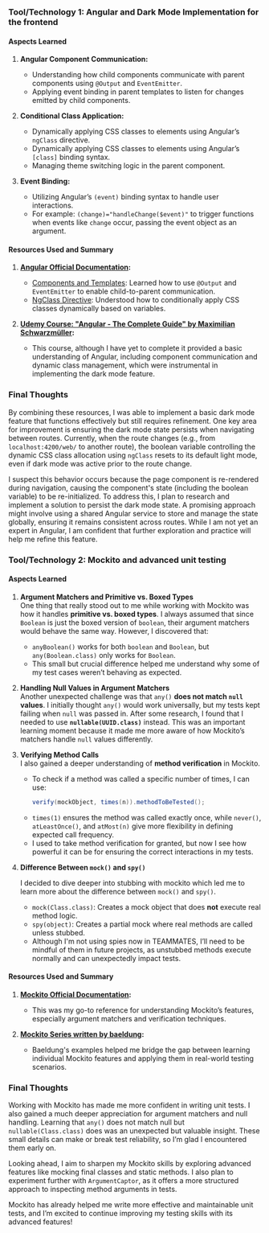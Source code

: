 [//]: # (### Tool/Technology )

[//]: # ()
[//]: # (List the aspects you learned, and the resources you used to learn them, and a brief summary of each resource.)

### Tool/Technology 1: **Angular and Dark Mode Implementation for the frontend**

#### Aspects Learned
1. **Angular Component Communication:**
    - Understanding how child components communicate with parent components using `@Output` and `EventEmitter`.
    - Applying event binding in parent templates to listen for changes emitted by child components.

2. **Conditional Class Application:**
    - Dynamically applying CSS classes to elements using Angular’s `ngClass` directive.
    - Dynamically applying CSS classes to elements using Angular’s `[class]` binding syntax.
    - Managing theme switching logic in the parent component.

3. **Event Binding:**
    - Utilizing Angular’s `(event)` binding syntax to handle user interactions.
    - For example: `(change)="handleChange($event)"` to trigger functions when events like `change` occur, passing the event object as an argument.

#### Resources Used and Summary
1. **[Angular Official Documentation](https://angular.io/):**
    - [Components and Templates](https://angular.io/guide/component-interaction): Learned how to use `@Output` and `EventEmitter` to enable child-to-parent communication.
    - [NgClass Directive](https://angular.io/api/common/NgClass): Understood how to conditionally apply CSS classes dynamically based on variables.

2. **[Udemy Course: "Angular - The Complete Guide" by Maximilian Schwarzmüller](https://www.udemy.com/course/the-complete-guide-to-angular-2/):**
    - This course, although I have yet to complete it provided a basic understanding of Angular, including component communication and dynamic class management, which were instrumental in implementing the dark mode feature.

### Final Thoughts
By combining these resources, I was able to implement a basic dark mode feature that functions effectively but still requires refinement. One key area for improvement is ensuring the dark mode state persists when navigating between routes. Currently, when the route changes (e.g., from `localhost:4200/web/` to another route), the boolean variable controlling the dynamic CSS class allocation using `ngClass` resets to its default light mode, even if dark mode was active prior to the route change.

I suspect this behavior occurs because the page component is re-rendered during navigation, causing the component's state (including the boolean variable) to be re-initialized. To address this, I plan to research and implement a solution to persist the dark mode state. A promising approach might involve using a shared Angular service to store and manage the state globally, ensuring it remains consistent across routes. While I am not yet an expert in Angular, I am confident that further exploration and practice will help me refine this feature.

### Tool/Technology 2: **Mockito and advanced unit testing**

#### Aspects Learned

1. **Argument Matchers and Primitive vs. Boxed Types**  
   One thing that really stood out to me while working with Mockito was how it handles **primitive vs. boxed types**. I always assumed that since `Boolean` is just the boxed version of `boolean`, their argument matchers would behave the same way. However, I discovered that:
   - `anyBoolean()` works for both `boolean` and `Boolean`, but `any(Boolean.class)` only works for `Boolean`.
   - This small but crucial difference helped me understand why some of my test cases weren’t behaving as expected.

2. **Handling Null Values in Argument Matchers**  
   Another unexpected challenge was that `any()` **does not match `null` values**. I initially thought `any()` would work universally, but my tests kept failing when `null` was passed in. After some research, I found that I needed to use **`nullable(UUID.class)`** instead. This was an important learning moment because it made me more aware of how Mockito’s matchers handle `null` values differently.

3. **Verifying Method Calls**  
   I also gained a deeper understanding of **method verification** in Mockito.
   - To check if a method was called a specific number of times, I can use:
     ```java
     verify(mockObject, times(n)).methodToBeTested();
     ```
   - `times(1)` ensures the method was called exactly once, while `never()`, `atLeastOnce()`, and `atMost(n)` give more flexibility in defining expected call frequency.
   - I used to take method verification for granted, but now I see how powerful it can be for ensuring the correct interactions in my tests.

4. **Difference Between `mock()` and `spy()`**

   I decided to dive deeper into stubbing with mockito which led me to learn more about the difference between `mock()` and `spy()`.
   - `mock(Class.class)`: Creates a mock object that does **not** execute real method logic.
   - `spy(object)`: Creates a partial mock where real methods are called unless stubbed.
   - Although I'm not using spies now in TEAMMATES, I’ll need to be mindful of them in future projects, as unstubbed methods execute normally and can unexpectedly impact tests.

#### Resources Used and Summary

1. **[Mockito Official Documentation](https://site.mockito.org/):**
   - This was my go-to reference for understanding Mockito’s features, especially argument matchers and verification techniques.

2. **[Mockito Series written by baeldung](https://www.baeldung.com/mockito-series):**
   - Baeldung's examples helped me bridge the gap between learning individual Mockito features and applying them in real-world testing scenarios.

### Final Thoughts

Working with Mockito has made me more confident in writing unit tests. I also gained a much deeper appreciation for argument matchers and null handling. Learning that `any()` does not match null but `nullable(Class.class)` does was an unexpected but valuable insight. These small details can make or break test reliability, so I’m glad I encountered them early on.

Looking ahead, I aim to sharpen my Mockito skills by exploring advanced features like mocking final classes and static methods. I also plan to experiment further with `ArgumentCaptor`, as it offers a more structured approach to inspecting method arguments in tests.

Mockito has already helped me write more effective and maintainable unit tests, and I’m excited to continue improving my testing skills with its advanced features!

